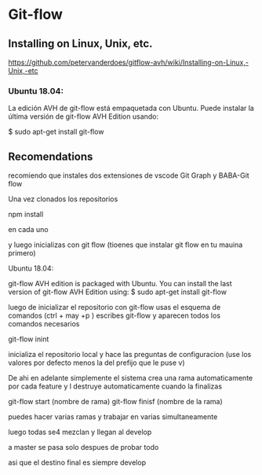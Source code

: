 # Git-flow

## Installing on Linux, Unix, etc.

https://github.com/petervanderdoes/gitflow-avh/wiki/Installing-on-Linux,-Unix,-etc

### Ubuntu 18.04:

La edición AVH de git-flow está empaquetada con Ubuntu.
Puede instalar la última versión de git-flow AVH Edition usando:

$ sudo apt-get install git-flow

## Recomendations

recomiendo que instales dos extensiones de vscode Git Graph y BABA-Git flow

Una vez clonados los repositorios

npm install 

en cada uno

y luego inicializas con git flow (tioenes que instalar git flow en tu mauina primero)

Ubuntu 18.04: 

git-flow AVH edition is packaged with Ubuntu. You can install the last version of git-flow AVH Edition using:
$ sudo apt-get install git-flow


luego de inicializar el repositorio con git-flow usas el esquema de comandos (ctrl + may +p )
escribes git-flow y aparecen todos los comandos necesarios

git-flow inint

inicializa el repositorio local y hace las preguntas de configuracion (use los valores por defecto menos la del prefijo que le puse v)

De ahi en adelante simplemente el sistema crea una rama automaticamente por cada feature y l destruye automaticamente cuando la finalizas

git-flow start (nombre de rama)
git-flow finisf (nombre de la rama)

puedes hacer varias ramas y trabajar en varias simultaneamente

luego todas se4 mezclan y llegan al develop

a master se pasa solo despues de probar todo

asi que el destino final es siempre develop
